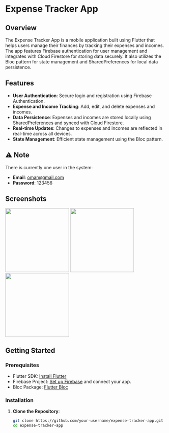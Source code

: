 # Expense Tracker App

## Overview

The Expense Tracker App is a mobile application built using Flutter that helps users manage their finances by tracking their expenses and incomes. The app features Firebase authentication for user management and integrates with Cloud Firestore for storing data securely. It also utilizes the Bloc pattern for state management and SharedPreferences for local data persistence.

## Features

- **User Authentication**: Secure login and registration using Firebase Authentication.
- **Expense and Income Tracking**: Add, edit, and delete expenses and incomes.
- **Data Persistence**: Expenses and incomes are stored locally using SharedPreferences and synced with Cloud Firestore.
- **Real-time Updates**: Changes to expenses and incomes are reflected in real-time across all devices.
- **State Management**: Efficient state management using the Bloc pattern.

## ⚠️ Note

There is currently one user in the system:

- **Email**: omar@gmail.com
- **Password**: 123456

## Screenshots
<img src="https://github.com/user-attachments/assets/291f6827-571a-480a-9a7a-d2cb568e9e71" width="200">
<img src="https://github.com/user-attachments/assets/ab1d5895-74d5-4969-930c-6774f011dd2f" width="200">
<img src="https://github.com/user-attachments/assets/1ad006fc-1971-461f-8d4d-f1df1d51d9a4" width="200">

## Getting Started

### Prerequisites

- Flutter SDK: [Install Flutter](https://flutter.dev/docs/get-started/install)
- Firebase Project: [Set up Firebase](https://firebase.google.com/docs/flutter/setup) and connect your app.
- Bloc Package: [Flutter Bloc](https://bloclibrary.dev/#/gettingstarted)

### Installation

1. **Clone the Repository**:

   ```bash
   git clone https://github.com/your-username/expense-tracker-app.git
   cd expense-tracker-app
